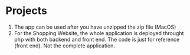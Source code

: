 # Projects

1. The app can be used after you have unzipped the zip file (MacOS)
2. For the Shopping Website, the whole application is deployed throught php with both backend and front end.
   The code is just for reference (front end). Not the complete application. 
